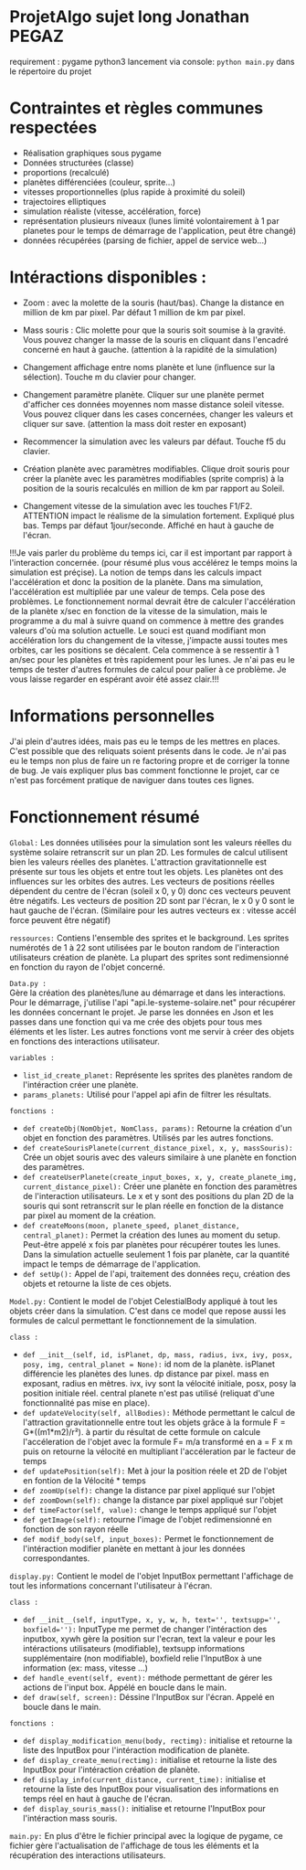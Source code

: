 # ProjetAlgo sujet long Jonathan PEGAZ

requirement : pygame python3
lancement via console: `python main.py` dans le répertoire du projet 


# Contraintes et règles communes respectées
- Réalisation graphiques sous pygame
- Données structurées (classe)
- proportions (recalculé)
- planètes différenciées (couleur, sprite...)
- vitesses proportionnelles (plus rapide à proximité du soleil)
- trajectoires elliptiques
- simulation réaliste (vitesse, accélération, force)
- représentation plusieurs niveaux (lunes limité volontairement à 1 par planetes pour le temps de démarrage de l'application, peut être changé)
- données récupérées (parsing de fichier, appel de service web...)


# Intéractions disponibles :
- Zoom : avec la molette de la souris (haut/bas). Change la distance en million de km par pixel. Par défaut 1 million de km par pixel.

- Mass souris : Clic molette pour que la souris soit soumise à la gravité. Vous pouvez changer la masse de la souris en cliquant dans l'encadré concerné en haut à gauche. (attention à la rapidité de la simulation)

- Changement affichage entre noms planète et lune (influence sur la sélection). Touche m du clavier pour changer.

- Changement paramètre planète. Cliquer sur une planète permet d'afficher ces données moyennes nom masse distance soleil vitesse. Vous pouvez cliquer dans les cases concernées, changer les valeurs et cliquer sur save. (attention la mass doit rester en exposant)

- Recommencer la simulation avec les valeurs par défaut. Touche f5 du clavier.

- Création planète avec paramètres modifiables. Clique droit souris pour créer la planète avec les paramètres modifiables (sprite compris) à la position de la souris recalculés en million de km par rapport au Soleil. 

- Changement vitesse de la simulation avec les touches F1/F2. ATTENTION impact le réalisme de la simulation fortement. Expliqué plus bas. Temps par défaut 1jour/seconde. Affiché en haut à gauche de l'écran. 

!!!Je vais parler du problème du temps ici, car il est important par rapport à l'interaction concernée. (pour résumé plus vous accélérez le temps moins la simulation est préçise).
La notion de temps dans les calculs impact l'accélération et donc la position de la planète. Dans ma simulation, l'accélération est multipliée par une valeur de temps. Cela pose des problèmes. Le fonctionnement normal devrait être de calculer l'accélération de la planète x/sec en fonction de la vitesse de la simulation, mais le programme a du mal à suivre quand on commence à mettre des grandes valeurs d'où ma solution actuelle. Le souci est quand modifiant mon accélération lors du changement de la vitesse, j'impacte aussi toutes mes orbites, car les positions se décalent. Cela commence à se ressentir à 1 an/sec pour les planètes et très rapidement pour les lunes. Je n'ai pas eu le temps de tester d'autres formules de calcul pour palier à ce problème. Je vous laisse regarder en espérant avoir été assez clair.!!!

# Informations personnelles
J'ai plein d'autres idées, mais pas eu le temps de les mettres en places. C'est possible que des reliquats soient présents dans le code. Je n'ai pas eu le temps non plus de faire un re factoring propre et de corriger la tonne de bug. Je vais expliquer plus bas comment fonctionne le projet, car ce n'est pas forcément pratique de naviguer dans toutes ces lignes.

# Fonctionnement résumé
`Global:` Les données utilisées pour la simulation sont les valeurs réelles du système solaire retranscrit sur un plan 2D. Les formules de calcul utilisent bien les valeurs réelles des planètes.
L'attraction gravitationnelle est présente sur tous les objets et entre tout les objets. Les planètes ont des influences sur les orbites des autres.
Les vecteurs de positions réelles dépendent du centre de l'écran (soleil x 0, y 0) donc ces vecteurs peuvent être négatifs. Les vecteurs de position 2D sont par l'écran, le x 0 y 0 sont le haut gauche de l'écran. (Similaire pour les autres vecteurs ex : vitesse accél force peuvent être négatif)


`ressources:` Contiens l'ensemble des sprites et le background. Les sprites numérotés de 1 à 22 sont utilisées par le bouton random de l'interaction utilisateurs création de planète. La plupart des sprites sont redimensionné en fonction du rayon de l'objet concerné.


`Data.py :`  
    Gère la création des planètes/lune au démarrage et dans les interactions.
    Pour le démarrage, j'utilise l'api "api.le-systeme-solaire.net" pour récupérer les données concernant le projet. Je parse les données en Json et les passes dans une fonction qui va me crée des objets pour tous mes éléments et les lister.
    Les autres fonctions vont me servir à créer des objets en fonctions des interactions utilisateur.

`variables :`
- `list_id_create_planet:` 
    Représente les sprites des planètes random de l'intéraction créer une planète.
- `params_planets:` 
    Utilisé pour l'appel api afin de filtrer les résultats.

`fonctions :`
- `def createObj(NomObjet, NomClass, params):`
    Retourne la création d'un objet en fonction des paramètres. Utilisés par les autres fonctions.
- `def createSourisPlanete(current_distance_pixel, x, y, massSouris):`
    Crée un objet souris avec des valeurs similaire à une planète en fonction des paramètres.
- `def createUserPlanete(create_input_boxes, x, y, create_planete_img, current_distance_pixel):`
    Créer une planète en fonction des paramètres de l'interaction utilisateurs. Le x et y sont des positions du plan 2D de la souris qui sont retranscrit sur le plan réelle en fonction de la distance par pixel au moment de la création.
- `def createMoons(moon, planete_speed, planet_distance, central_planet):`
    Permet la création des lunes au moment du setup. Peut-être appelé x fois par planètes pour récupérer toutes les lunes. Dans la simulation actuelle seulement 1 fois par planète, car la quantité impact le temps de démarrage de l'application.
- `def setUp():`
    Appel de l'api, traitement des données reçu, création des objets et retourne la liste de ces objets.


`Model.py:`
    Contient le model de l'objet CelestialBody appliqué à tout les objets créer dans la simulation. C'est dans ce model que repose aussi les formules de calcul permettant le fonctionnement de la simulation.

`class :`
- `def __init__(self, id, isPlanet, dp, mass, radius, ivx, ivy, posx, posy, img, central_planet = None):`
    id nom de la planète. isPlanet différencie les planètes des lunes. dp distance par pixel. mass en exposant, radius en mètres. ivx, ivy sont la vélocité initiale, posx, posy la position initiale réel. central planete n'est pas utilisé (reliquat d'une fonctionnalité pas mise en place).
- `def updateVelocity(self, allBodies):`
    Méthode permettant le calcul de l'attraction gravitationnelle entre tout les objets grâce à la formule F = G*((m1*m2)/r²). à partir du résultat de cette formule on calcule l'accéleration de l'objet avec la formule F= m/a transformé en a = F x m 
    puis on retourne la vélocité en multipliant l'accéleration par le facteur de temps
- `def updatePosition(self):`
    Met à jour la position réele et 2D de l'objet en fontion de la Vélocité * temps
- `def zoomUp(self):`
    change la distance par pixel appliqué sur l'objet
- `def zoomDown(self):`
    change la distance par pixel appliqué sur l'objet
- `def timeFactor(self, value):`
    change le temps appliqué sur l'objet
- `def getImage(self):`
    retourne l'image de l'objet redimensionné en fonction de son rayon réelle
- `def modif_body(self, input_boxes):`
    Permet le fonctionnement de l'intéraction modifier planète en mettant à jour les données correspondantes.


`display.py:`
    Contient le model de l'objet InputBox permettant l'affichage de tout les informations concernant l'utilisateur à l'écran.

`class :`
- `def __init__(self, inputType, x, y, w, h, text='', textsupp='', boxfield=''):`
    InputType me permet de changer l'intéraction des inputbox, xywh gère la position sur l'ecran, text la valeur e pour les intéractions utilisateurs (modifiable), textsupp informations supplémentaire (non modifiable), boxfield relie l'InputBox à une information (ex: mass, vitesse ...)
- `def handle_event(self, event):`
    méthode permettant de gérer les actions de l'input box. Appélé en boucle dans le main.
- `def draw(self, screen):`
    Déssine l'InputBox sur l'écran. Appelé en boucle dans le main.

`fonctions :`
- `def display_modification_menu(body, rectimg):`
    initialise et retourne la liste des InputBox pour l'intéraction modification de planète.
- `def display_create_menu(rectimg):`
    initialise et retourne la liste des InputBox pour l'intéraction création de planète.
- `def display_info(current_distance, current_time):`
    initialise et retourne la liste des InputBox pour visualisation des informations en temps réel en haut à gauche de l'écran.
- `def display_souris_mass():`
    initialise et retourne l'InputBox pour l'intéraction mass souris.


`main.py:`
    En plus d'être le fichier principal avec la logique de pygame, ce fichier gère l'actualisation de l'affichage de tous les éléments et la récupération des interactions utilisateurs.

